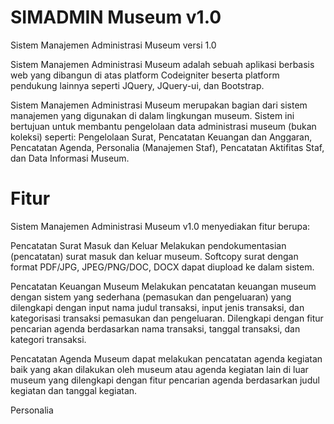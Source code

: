 # SIMADMIN Museum v1.0
Sistem Manajemen Administrasi Museum versi 1.0

Sistem Manajemen Administrasi Museum adalah sebuah aplikasi berbasis web yang dibangun di atas platform Codeigniter beserta platform pendukung lainnya seperti JQuery, JQuery-ui, dan Bootstrap.

Sistem Manajemen Administrasi Museum merupakan bagian dari sistem manajemen yang digunakan di dalam lingkungan museum. Sistem ini bertujuan untuk membantu pengelolaan data administrasi museum (bukan koleksi) seperti: Pengelolaan Surat, Pencatatan Keuangan dan Anggaran, Pencatatan Agenda, Personalia (Manajemen Staf), Pencatatan Aktifitas Staf, dan Data Informasi Museum.

# Fitur
Sistem Manajemen Administrasi Museum v1.0 menyediakan fitur berupa:

Pencatatan Surat Masuk dan Keluar
Melakukan pendokumentasian (pencatatan) surat masuk dan keluar museum. Softcopy surat dengan format PDF/JPG, JPEG/PNG/DOC, DOCX dapat diupload ke dalam sistem.

Pencatatan Keuangan Museum
Melakukan pencatatan keuangan museum dengan sistem yang sederhana (pemasukan dan pengeluaran) yang dilengkapi dengan input nama judul transaksi, input jenis transaksi, dan kategorisasi transaksi pemasukan dan pengeluaran. Dilengkapi dengan fitur pencarian agenda berdasarkan nama transaksi, tanggal transaksi, dan kategori transaksi.

Pencatatan Agenda
Museum dapat melakukan pencatatan agenda kegiatan baik yang akan dilakukan oleh museum atau agenda kegiatan lain di luar museum yang dilengkapi dengan fitur pencarian agenda berdasarkan judul kegiatan dan tanggal kegiatan.

Personalia
